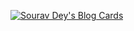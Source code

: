 [![Sourav Dey's Blog Cards](https://github-cards-external-blogs.souravdey777.vercel.app/getMediumBlogs?username=tatiantunes&type=vertical&limit=1)](https://medium.com/@tatiantunes)

